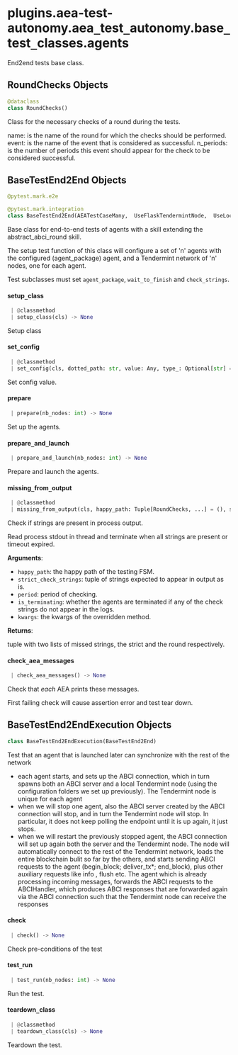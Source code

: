<a name="plugins.aea-test-autonomy.aea_test_autonomy.base_test_classes.agents"></a>
# plugins.aea-test-autonomy.aea`_`test`_`autonomy.base`_`test`_`classes.agents

End2end tests base class.

<a name="plugins.aea-test-autonomy.aea_test_autonomy.base_test_classes.agents.RoundChecks"></a>
## RoundChecks Objects

```python
@dataclass
class RoundChecks()
```

Class for the necessary checks of a round during the tests.

name: is the name of the round for which the checks should be performed.
event: is the name of the event that is considered as successful.
n_periods: is the number of periods this event should appear for the check to be considered successful.

<a name="plugins.aea-test-autonomy.aea_test_autonomy.base_test_classes.agents.BaseTestEnd2End"></a>
## BaseTestEnd2End Objects

```python
@pytest.mark.e2e

@pytest.mark.integration
class BaseTestEnd2End(AEATestCaseMany,  UseFlaskTendermintNode,  UseLocalIpfs)
```

Base class for end-to-end tests of agents with a skill extending the abstract_abci_round skill.

The setup test function of this class will configure a set of 'n'
agents with the configured (agent_package) agent, and a Tendermint network
of 'n' nodes, one for each agent.

Test subclasses must set `agent_package`, `wait_to_finish` and `check_strings`.

<a name="plugins.aea-test-autonomy.aea_test_autonomy.base_test_classes.agents.BaseTestEnd2End.setup_class"></a>
#### setup`_`class

```python
 | @classmethod
 | setup_class(cls) -> None
```

Setup class

<a name="plugins.aea-test-autonomy.aea_test_autonomy.base_test_classes.agents.BaseTestEnd2End.set_config"></a>
#### set`_`config

```python
 | @classmethod
 | set_config(cls, dotted_path: str, value: Any, type_: Optional[str] = None, aev: bool = True) -> Result
```

Set config value.

<a name="plugins.aea-test-autonomy.aea_test_autonomy.base_test_classes.agents.BaseTestEnd2End.prepare"></a>
#### prepare

```python
 | prepare(nb_nodes: int) -> None
```

Set up the agents.

<a name="plugins.aea-test-autonomy.aea_test_autonomy.base_test_classes.agents.BaseTestEnd2End.prepare_and_launch"></a>
#### prepare`_`and`_`launch

```python
 | prepare_and_launch(nb_nodes: int) -> None
```

Prepare and launch the agents.

<a name="plugins.aea-test-autonomy.aea_test_autonomy.base_test_classes.agents.BaseTestEnd2End.missing_from_output"></a>
#### missing`_`from`_`output

```python
 | @classmethod
 | missing_from_output(cls, happy_path: Tuple[RoundChecks, ...] = (), strict_check_strings: Tuple[str, ...] = (), period: int = 1, is_terminating: bool = True, **kwargs: Any, ,) -> Tuple[List[str], List[str]]
```

Check if strings are present in process output.

Read process stdout in thread and terminate when all strings are present or timeout expired.

**Arguments**:

- `happy_path`: the happy path of the testing FSM.
- `strict_check_strings`: tuple of strings expected to appear in output as is.
- `period`: period of checking.
- `is_terminating`: whether the agents are terminated if any of the check strings do not appear in the logs.
- `kwargs`: the kwargs of the overridden method.

**Returns**:

tuple with two lists of missed strings, the strict and the round respectively.

<a name="plugins.aea-test-autonomy.aea_test_autonomy.base_test_classes.agents.BaseTestEnd2End.check_aea_messages"></a>
#### check`_`aea`_`messages

```python
 | check_aea_messages() -> None
```

Check that *each* AEA prints these messages.

First failing check will cause assertion error and test tear down.

<a name="plugins.aea-test-autonomy.aea_test_autonomy.base_test_classes.agents.BaseTestEnd2EndExecution"></a>
## BaseTestEnd2EndExecution Objects

```python
class BaseTestEnd2EndExecution(BaseTestEnd2End)
```

Test that an agent that is launched later can synchronize with the rest of the network

- each agent starts, and sets up the ABCI connection, which in turn spawns both an ABCI
  server and a local Tendermint node (using the configuration folders we set up previously).
  The Tendermint node is unique for each agent
- when we will stop one agent, also the ABCI server created by the ABCI connection will
  stop, and in turn the Tendermint node will stop. In particular, it does not keep polling
  the endpoint until it is up again, it just stops.
- when we will restart the previously stopped agent, the ABCI connection will set up again
  both the server and the Tendermint node. The node will automatically connect to the rest
  of the Tendermint network, loads the entire blockchain bulit so far by the others, and
  starts sending ABCI requests to the agent (begin_block; deliver_tx*; end_block), plus
  other auxiliary requests like info , flush etc. The agent which is already processing
  incoming messages, forwards the ABCI requests to the ABCIHandler, which produces ABCI
  responses that are forwarded again via the ABCI connection such that the Tendermint
  node can receive the responses

<a name="plugins.aea-test-autonomy.aea_test_autonomy.base_test_classes.agents.BaseTestEnd2EndExecution.check"></a>
#### check

```python
 | check() -> None
```

Check pre-conditions of the test

<a name="plugins.aea-test-autonomy.aea_test_autonomy.base_test_classes.agents.BaseTestEnd2EndExecution.test_run"></a>
#### test`_`run

```python
 | test_run(nb_nodes: int) -> None
```

Run the test.

<a name="plugins.aea-test-autonomy.aea_test_autonomy.base_test_classes.agents.BaseTestEnd2EndExecution.teardown_class"></a>
#### teardown`_`class

```python
 | @classmethod
 | teardown_class(cls) -> None
```

Teardown the test.

